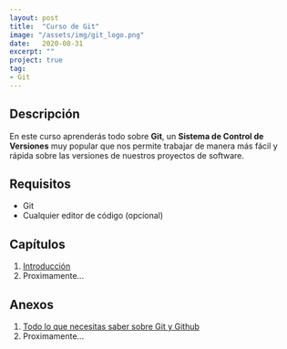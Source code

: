 ```yaml
---
layout: post
title:  "Curso de Git"
image: "/assets/img/git_logo.png"
date:   2020-08-31
excerpt: ""
project: true
tag:
- Git
---
```


## Descripción

En este curso aprenderás todo sobre **Git**, un **Sistema de Control de Versiones** muy popular que nos permite trabajar de manera más fácil y rápida sobre las versiones de nuestros proyectos de software.

## Requisitos

* Git
* Cualquier editor de código (opcional)

## Capítulos

1. [Introducción](https://slides.com/nisoto4004/leccion-n-1-git)
2. Proximamente...

## Anexos

1. [Todo lo que necesitas saber sobre Git y Github](https://nisoto.github.io/todo-sobre-git-y-github)
2. Proximamente...
